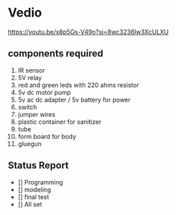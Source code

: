 # Vedio
https://youtu.be/x8p5Gs-V49o?si=8wc3236lw3XcULXU

## components required

1. IR sensor
2. 5V relay
3. red and green leds with 220 ahms resistor
4. 5v dc motor pump
5. 5v ac dc adapter / 5v battery for power
6. switch
7. jumper wires
8. plastic container for sanitizer
9. tube
10. form board for body
11. gluegun
    
## Status Report
- [] Programming
- [] modeling
- [] final test
- [] All set
